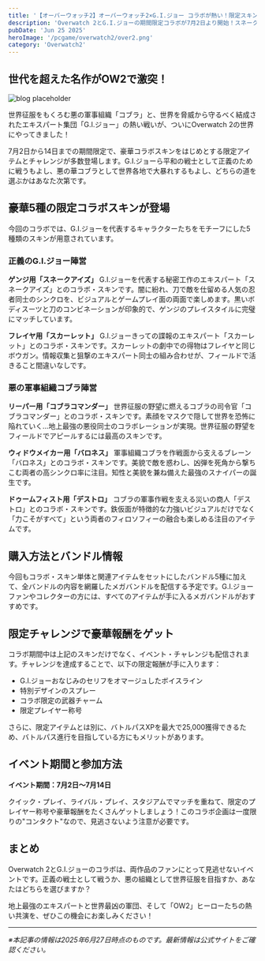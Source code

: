 ```yaml
---
title: '【オーバーウォッチ2】オーバーウォッチ2×G.I.ジョー コラボが熱い！限定スキン5種とイベント詳細まとめ'
description: 'Overwatch 2とG.I.ジョーの期間限定コラボが7月2日より開始！スネークアイズ、コブラコマンダーなど豪華5種の限定スキンと特別チャレンジの詳細をお届けします。'
pubDate: 'Jun 25 2025'
heroImage: '/pcgame/overwatch2/over2.png'
category: 'Overwatch2'
---
```


## 世代を超えた名作がOW2で激突！

![blog placeholder](/pcgame/overwatch2/over3.png)

世界征服をもくろむ悪の軍事組織「コブラ」と、世界を脅威から守るべく結成されたエキスパート集団「G.I.ジョー」の熱い戦いが、ついにOverwatch 2の世界にやってきました！

7月2日から14日までの期間限定で、豪華コラボスキンをはじめとする限定アイテムとチャレンジが多数登場します。G.I.ジョーら平和の戦士として正義のために戦うもよし、悪の華コブラとして世界各地で大暴れするもよし、どちらの道を選ぶかはあなた次第です。

## 豪華5種の限定コラボスキンが登場

今回のコラボでは、G.I.ジョーを代表するキャラクターたちをモチーフにした5種類のスキンが用意されています。

### 正義のG.I.ジョー陣営

**ゲンジ用「スネークアイズ」**
G.I.ジョーを代表する秘密工作のエキスパート「スネークアイズ」とのコラボ・スキンです。闇に紛れ、刀で敵を仕留める人気の忍者同士のシンクロを、ビジュアルとゲームプレイ面の両面で楽しめます。黒いボディスーツと刀のコンビネーションが印象的で、ゲンジのプレイスタイルに完璧にマッチしています。

**フレイヤ用「スカーレット」**
G.I.ジョーきっての諜報のエキスパート「スカーレット」とのコラボ・スキンです。スカーレットの劇中での得物はフレイヤと同じボウガン。情報収集と狙撃のエキスパート同士の組み合わせが、フィールドで活きること間違いなしです。

### 悪の軍事組織コブラ陣営

**リーパー用「コブラコマンダー」**
世界征服の野望に燃えるコブラの司令官「コブラコマンダー」とのコラボ・スキンです。素顔をマスクで隠して世界を恐怖に陥れていく…地上最強の悪役同士のコラボレーションが実現。世界征服の野望をフィールドでアピールするには最高のスキンです。

**ウィドウメイカー用「バロネス」**
軍事組織コブラを作戦面から支えるブレーン「バロネス」とのコラボ・スキンです。美貌で敵を惑わし、凶弾を死角から撃ちこむ両者の高シンクロ率に注目。知性と美貌を兼ね備えた最強のスナイパーの誕生です。

**ドゥームフィスト用「デストロ」**
コブラの軍事作戦を支える災いの商人「デストロ」とのコラボ・スキンです。鉄仮面が特徴的な力強いビジュアルだけでなく「力こそがすべて」という両者のフィロソフィーの融合も楽しめる注目のアイテムです。

## 購入方法とバンドル情報

今回もコラボ・スキン単体と関連アイテムをセットにしたバンドル5種に加えて、全バンドルの内容を網羅したメガバンドルを配信する予定です。G.I.ジョーファンやコレクターの方には、すべてのアイテムが手に入るメガバンドルがおすすめです。

## 限定チャレンジで豪華報酬をゲット

コラボ期間中は上記のスキンだけでなく、イベント・チャレンジも配信されます。チャレンジを達成することで、以下の限定報酬が手に入ります：

- G.I.ジョーおなじみのセリフをオマージュしたボイスライン
- 特別デザインのスプレー
- コラボ限定の武器チャーム
- 限定プレイヤー称号

さらに、限定アイテムとは別に、バトルパスXPを最大で25,000獲得できるため、バトルパス進行を目指している方にもメリットがあります。

## イベント期間と参加方法

**イベント期間：7月2日〜7月14日**

クイック・プレイ、ライバル・プレイ、スタジアムでマッチを重ねて、限定のプレイヤー称号や豪華報酬をたくさんゲットしましょう！このコラボ企画は一度限りの"コンタクト"なので、見逃さないよう注意が必要です。

## まとめ

Overwatch 2とG.I.ジョーのコラボは、両作品のファンにとって見逃せないイベントです。正義の戦士として戦うか、悪の組織として世界征服を目指すか、あなたはどちらを選びますか？

地上最強のエキスパートと世界最凶の軍団、そして「OW2」ヒーローたちの熱い共演を、ぜひこの機会にお楽しみください！

---

*※本記事の情報は2025年6月27日時点のものです。最新情報は公式サイトをご確認ください。*